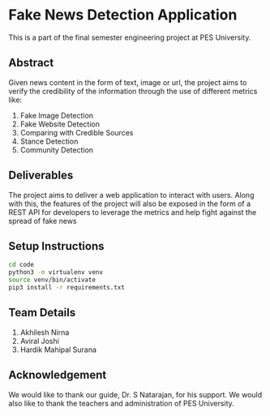 # Fake News Detection Application
This is a part of the final semester engineering project at PES University.

## Abstract
Given news content in the form of text, image or url, the project aims to verify the credibility of the information through the use of different metrics like:

1. Fake Image Detection
2. Fake Website Detection
3. Comparing with Credible Sources
4. Stance Detection
5. Community Detection

## Deliverables
The project aims to deliver a web application to interact with users. Along with this, the features of the project will also be exposed in the form of a REST API for developers to leverage the metrics and help fight against the spread of fake news

## Setup Instructions
```bash
cd code
python3 -m virtualenv venv
source venv/bin/activate
pip3 install -r requirements.txt

```

## Team Details
1. Akhilesh Nirna
2. Aviral Joshi
3. Hardik Mahipal Surana

## Acknowledgement
We would like to thank our guide, Dr. S Natarajan, for his support. We would also like to thank the teachers and administration of PES University.